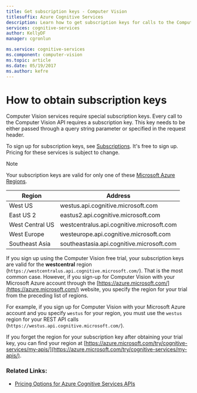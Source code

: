 ```yaml
---
title: Get subscription keys - Computer Vision
titlesuffix: Azure Cognitive Services
description: Learn how to get subscription keys for calls to the Computer Vision API in Azure Cognitive Services.
services: cognitive-services
author: KellyDF
manager: cgronlun

ms.service: cognitive-services
ms.component: computer-vision
ms.topic: article
ms.date: 05/19/2017
ms.author: kefre
---
```

# How to obtain subscription keys

Computer Vision services require special subscription keys. Every call to the Computer Vision API requires a subscription key. This key needs to be either passed through a query string parameter or specified in the request header.

To sign up for subscription keys, see [Subscriptions](https://azure.microsoft.com/try/cognitive-services/). It's free to sign up. Pricing for these services is subject to change.

>[!NOTE]
Your subscription keys are valid for only one of these [Microsoft Azure Regions](https://azure.microsoft.com/regions/). 

| Region | Address |
|---|---|
| West US | westus.api.cognitive.microsoft.com |
| East US 2 | eastus2.api.cognitive.microsoft.com |
| West Central US | westcentralus.api.cognitive.microsoft.com |
| West Europe | westeurope.api.cognitive.microsoft.com |
| Southeast Asia | southeastasia.api.cognitive.microsoft.com |

If you sign up using the Computer Vision free trial, your subscription keys are valid for the **westcentral** region (`https://westcentralus.api.cognitive.microsoft.com/`). That is the most common case. However, if you sign-up for Computer Vision with your Microsoft Azure account through the [https://azure.microsoft.com/](https://azure.microsoft.com/) website, you specify the region for your trial from the preceding list of regions.

For example, if you sign up for Computer Vision with your Microsoft Azure account and you specify `westus` for your region, you must use the `westus` region for your REST API calls (`https://westus.api.cognitive.microsoft.com/`).

If you forget the region for your subscription key after obtaining your trial key, you can find your region at [https://azure.microsoft.com/try/cognitive-services/my-apis/](https://azure.microsoft.com/try/cognitive-services/my-apis/).

### Related Links:

* [Pricing Options for Azure Cognitive Services APIs](https://azure.microsoft.com/pricing/details/cognitive-services/)
